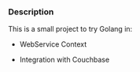 ### Description

This is a small project to try Golang in:

- WebService Context

- Integration with Couchbase